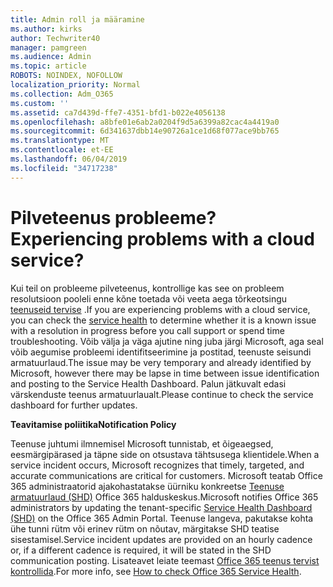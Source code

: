 ```yaml
---
title: Admin roll ja määramine
ms.author: kirks
author: Techwriter40
manager: pamgreen
ms.audience: Admin
ms.topic: article
ROBOTS: NOINDEX, NOFOLLOW
localization_priority: Normal
ms.collection: Adm_O365
ms.custom: ''
ms.assetid: ca7d439d-ffe7-4351-bfd1-b022e4056138
ms.openlocfilehash: a8bfe01e6ab2a0204f9d5a6399a82cac4a4419a0
ms.sourcegitcommit: 6d341637dbb14e90726a1ce1d68f077ace9bb765
ms.translationtype: MT
ms.contentlocale: et-EE
ms.lasthandoff: 06/04/2019
ms.locfileid: "34717238"
---
```

# <a name="experiencing-problems-with-a-cloud-service"></a><span data-ttu-id="7db94-102">Pilveteenus probleeme?</span><span class="sxs-lookup"><span data-stu-id="7db94-102">Experiencing problems with a cloud service?</span></span>

<span data-ttu-id="7db94-103">Kui teil on probleeme pilveteenus, kontrollige kas see on probleem resolutsioon pooleli enne kõne toetada või veeta aega tõrkeotsingu [teenuseid tervise](https://admin.microsoft.com/AdminPortal/Home#/servicehealth) .</span><span class="sxs-lookup"><span data-stu-id="7db94-103">If you are experiencing problems with a cloud service, you can check the [service health](https://admin.microsoft.com/AdminPortal/Home#/servicehealth) to determine whether it is a known issue with a resolution in progress before you call support or spend time troubleshooting.</span></span> <span data-ttu-id="7db94-104">Võib välja ja väga ajutine ning juba järgi Microsoft, aga seal võib aegumise probleemi identifitseerimine ja postitad, teenuste seisundi armatuurlaud.</span><span class="sxs-lookup"><span data-stu-id="7db94-104">The issue may be very temporary and already identified by Microsoft, however there may be lapse in time between issue identification and posting to the Service Health Dashboard.</span></span> <span data-ttu-id="7db94-105">Palun jätkuvalt edasi värskenduste teenus armatuurlaualt.</span><span class="sxs-lookup"><span data-stu-id="7db94-105">Please continue to check the service dashboard for further updates.</span></span>

<span data-ttu-id="7db94-106">**Teavitamise poliitika**</span><span class="sxs-lookup"><span data-stu-id="7db94-106">**Notification Policy**</span></span>

<span data-ttu-id="7db94-107">Teenuse juhtumi ilmnemisel Microsoft tunnistab, et õigeaegsed, eesmärgipärased ja täpne side on otsustava tähtsusega klientidele.</span><span class="sxs-lookup"><span data-stu-id="7db94-107">When a service incident occurs, Microsoft recognizes that timely, targeted, and accurate communications are critical for customers.</span></span> <span data-ttu-id="7db94-108">Microsoft teatab Office 365 administraatorid ajakohastatakse üürniku konkreetse [Teenuse armatuurlaud (SHD)](https://admin.microsoft.com/AdminPortal/Home#/servicehealth) Office 365 halduskeskus.</span><span class="sxs-lookup"><span data-stu-id="7db94-108">Microsoft notifies Office 365 administrators by updating the tenant-specific [Service Health Dashboard (SHD)](https://admin.microsoft.com/AdminPortal/Home#/servicehealth) on the Office 365 Admin Portal.</span></span> <span data-ttu-id="7db94-109">Teenuse langeva, pakutakse kohta ühe tunni rütm või erinev rütm on nõutav, märgitakse SHD teatise sisestamisel.</span><span class="sxs-lookup"><span data-stu-id="7db94-109">Service incident updates are provided on an hourly cadence or, if a different cadence is required, it will be stated in the SHD communication posting.</span></span> <span data-ttu-id="7db94-110">Lisateavet leiate teemast [Office 365 teenus tervist kontrollida](https://docs.microsoft.com/en-us/office365/enterprise/view-service-health).</span><span class="sxs-lookup"><span data-stu-id="7db94-110">For more info, see [How to check Office 365 Service Health](https://docs.microsoft.com/en-us/office365/enterprise/view-service-health).</span></span>

